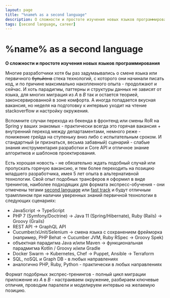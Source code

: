 ```yaml
---
layout: page
title: "%name% as a second language"
description: О сложности и простоте изучения новых языков программирования
tags: [second language, career]
---
```

# %name% as a second language

**О сложности и простоте изучения новых языков программирования**

Многие разработчики хотя бы раз задумаывались о смене языка или первичного ~~бульйона~~ стека технологий, с которого они начинали писать 
код, и по причине максимально накопленного опыта - продолжают и сейчас. И хоть парадигмы, паттерны и структуры данных не зависят от языка, 
для многих миграция из _А_ в _B_ так и остается теорией, законсервированной в зоне комфорта. А иногда попадается 
вкусная вакансия, но неделя на подготовку к интервью уходит на чтение stackoverflow и настройку окружения. 

Вспомните случаи перехода из бекенда в фронтенд или смены RoR на Spring у ваших знакомых - практически всегда это горячая вакансия + 
внутренний переход между департаментами, немного реже - понижение грейда на ступеньку вниз либо с испытательным сроком. И стандартный 
(и признаться, весьма забавный) сценарий - слабые знания инструментария разработки и Core API и отличное знание алгоритмов и шаблонов 
проектирования. 

Есть хорошая новость - не обязательно ждать подобный случай или пропускать горячую вакансию, и тем более переходить на позицию младшего 
разработчика, имея 5 лет опыта в альтернативной технологии. Свой опыт подобных трансферов я оформил в виде тренингов, наиболее 
подходящих для формата экспресс-обучения - они отмечены тегами [second language](/trainings/second-language/) или [fast track](/trainings/fast-track/) и будут отличным трамплином при наличии уверенных знаний первичной технологии в следующих сценариях:
 
- JavaScript &#x2192; TypeScript
- PHP 7 (Symfony/Doctrine) &#x2192; Java 11 (Spring/Hibernate), Ruby (Rails) &#x2192; Groovy (Grails)
- REST API &#x2192; GraphQL API
- Cucumber/xUnit/Selenium &#x2192; смена языка с сохранением фрейморка (например, PHP Behat &#x2192; Cucumber JVM, 
Ruby RSpec &#x2192; Groovy Spek)
- объектная парадигма Java и/или Maven &#x2192; функциональная парадмигма Kotlin / Groovy и/или Gradle
- Docker Swarm &#x2192; Kubernetes, Chef &#x2192; Puppet, Ansible &#x2192; Terraform 
- SQL, noSQL и Graph DB - в любых направлениях
- аналогично PHP, Ruby, Python - практически в любых направлениях

Формат подобрных экспрес-тренингов - полный цикл миграции приложение из _А_ в _B_ - настраиваем окружение, разбираем 
ключевые отличия, проводим паралели и моделируем интервью на желаемую позицию. 


